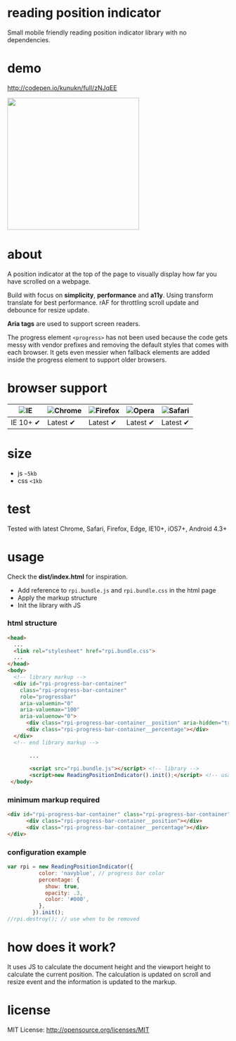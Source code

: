 # reading position indicator
Small mobile friendly reading position indicator library with no dependencies.

# demo

http://codepen.io/kunukn/full/zNJqEE

<img src="https://github.com/kunukn/reading-position-indicator/blob/master/media/rpi.gif?raw=true" width="300">

# about
A position indicator at the top of the page to visually display how far you have scrolled on a webpage.

Build with focus on **simplicity**, **performance** and **a11y**. 
Using transform translate for best performance. rAF for throttling scroll update and debounce for resize update. 

**Aria tags** are used to support screen readers. 

The progress element `<progress>` has not been used because the code gets messy with vendor prefixes and removing the default styles that comes with each browser. It gets even messier when fallback elements are added inside the progress element to support older browsers.


# browser support

![IE](https://cloud.githubusercontent.com/assets/398893/3528325/20373e76-078e-11e4-8e3a-1cb86cf506f0.png) | ![Chrome](https://cloud.githubusercontent.com/assets/398893/3528328/23bc7bc4-078e-11e4-8752-ba2809bf5cce.png) | ![Firefox](https://cloud.githubusercontent.com/assets/398893/3528329/26283ab0-078e-11e4-84d4-db2cf1009953.png) | ![Opera](https://cloud.githubusercontent.com/assets/398893/3528330/27ec9fa8-078e-11e4-95cb-709fd11dac16.png) | ![Safari](https://cloud.githubusercontent.com/assets/398893/3528331/29df8618-078e-11e4-8e3e-ed8ac738693f.png)
--- | --- | --- | --- | --- |
IE 10+ ✔ | Latest ✔ | Latest ✔ | Latest ✔ | Latest ✔ |


# size
* js `~5kb`
* css `<1kb`

# test
Tested with latest Chrome, Safari, Firefox, Edge, IE10+, iOS7+, Android 4.3+

# usage

Check the **dist/index.html** for inspiration.

* Add reference to `rpi.bundle.js` and `rpi.bundle.css` in the html page
* Apply the markup structure
* Init the library with JS

### html structure

```html
<head>
  ...
  <link rel="stylesheet" href="rpi.bundle.css">
  ...
</head>
<body>
  <!-- library markup -->
  <div id="rpi-progress-bar-container" 
    class="rpi-progress-bar-container" 
    role="progressbar" 
    aria-valuemin="0" 
    aria-valuemax="100"
    aria-valuenow="0">
      <div class="rpi-progress-bar-container__position" aria-hidden="true"></div>
      <div class="rpi-progress-bar-container__percentage"></div>
  </div>
  <!-- end library markup -->
  
       ...          
       
       <script src="rpi.bundle.js"></script> <!-- library -->
       <script>new ReadingPositionIndicator().init();</script> <!-- usage -->
 </body>
```

### minimum markup required

```html
<div id="rpi-progress-bar-container" class="rpi-progress-bar-container">
      <div class="rpi-progress-bar-container__position"></div>
      <div class="rpi-progress-bar-container__percentage"></div>
</div>
```

### configuration example

```javascript
var rpi = new ReadingPositionIndicator({
          color: 'navyblue', // progress bar color
          percentage: {
            show: true,
            opacity: .3,
            color: '#000',
          },
        }).init();
//rpi.destroy(); // use when to be removed
```

# how does it work?

It uses JS to calculate the document height and the viewport height to calculate the current position. The calculation is updated on scroll and resize event and the information is updated to the markup.


# license

MIT License: http://opensource.org/licenses/MIT

